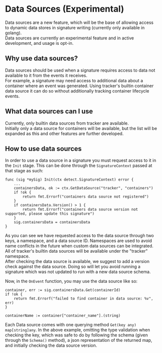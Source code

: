 # Data Sources (Experimental)

Data sources are a new feature, which will be the base of allowing access to dynamic data stores in signature writing (currently only available in golang).  
Data sources are currently an experimental feature and in active development, and usage is opt-in.

## Why use data sources?

Data sources should be used when a signature requires access to data not available to it from the events it receives.  
For example, a signature may need access to additional data about a container where an event was generated. Using tracker's builtin container data source it can do so without additionally tracking container lifecycle events.

## What data sources can I use

Currently, only builtin data sources from tracker are available.  
Initially only a data source for containers will be available, but the list will be expanded as this and other features are further developed.  

## How to use data sources
In order to use a data source in a signature you must request access to it in the `Init` stage. This can be done through the `SignatureContext` passed at that stage as such:
```golang
func (sig *mySig) Init(ctx detect.SignatureContext) error {
    ...
    containersData, ok := ctx.GetDataSource("tracker", "containers")
	if !ok {
		return fmt.Errorf("containers data source not registered")
	}
    if containersData.Version() > 1 {
		return fmt.Errorf("containers data source version not supported, please update this signature")
	}
	sig.containersData = containersData
}
```

As you can see we have requested access to the data source through two keys, a namespace, and a data source ID. Namespaces are used to avoid name conflicts in the future when custom data sources can be integrated. All of tracker's builtin data sources will be available under the "tracker" namespace.  
After checking the data source is available, we suggest to add a version check against the data source. Doing so will let you avoid running a signature which was not updated to run with a new data source schema.  

Now, in the `OnEvent` function, you may use the data source like so:  
```golang
container, err := sig.containersData.Get(containerId)
if !ok {
    return fmt.Errorf("failed to find container in data source: %v", err)
}

containerName := container["container_name"].(string)
``` 
Each Data source comes with one querying method `Get(key any) map[string]any`. In the above example, omitting the type validation when checking the key, which was safe to do by following the schema (given through the `Schema()` method), a json representation of the returned map, and initially checking the data source version.